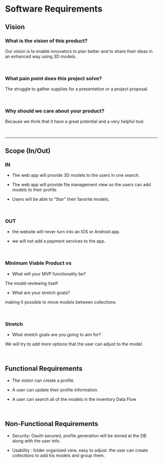 # Software Requirements

## Vision

### What is the vision of this product?

Our vision is to enable innovators to plan better and to share their ideas in an enhanced way using 3D models.

&nbsp;

### What pain point does this project solve?

The struggle to gather supplies for a presentation or a project proposal.

&nbsp;

### Why should we care about your product?

Because we think that it have a great potential and a very helpful tool.

&nbsp;

<hr>

## Scope (In/Out)

### IN

* The web app will provide 3D models to the users in one search.

* The web app will provide file management view so the users can add models to their profile.

* Users will be able to “Star” their favorite models.

&nbsp;

### OUT

* the website will never turn into an IOS or Android app.

* we will not add a payment services to the app.

&nbsp;


### Minimum Viable Product vs

* What will your MVP functionality be? 

The model reviewing itself

* What are your stretch goals?

making it possible to move models between collections 

&nbsp;


### Stretch

* What stretch goals are you going to aim for?

We will try to add more options that the user can adjust to the model.

&nbsp;


## Functional Requirements



* The visitor can create a profile.

* A user can update their profile information.

* A user can search all of the models in the inventory
Data Flow

&nbsp;


## Non-Functional Requirements


* Security: Oauth secured, profile generation will be stored at the DB along with the user info.

* Usability : folder organized view, easy to adjust. the user can create collections to add his models and group them.



